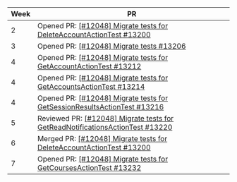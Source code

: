 | Week | PR                                                                                                                                 |
|------|------------------------------------------------------------------------------------------------------------------------------------|
| 2    | Opened PR: [[#12048] Migrate tests for DeleteAccountActionTest #13200](https://github.com/TEAMMATES/teammates/pull/13200)          |
| 3    | Opened PR: [[#12048] Migrate tests #13206](https://github.com/TEAMMATES/teammates/pull/13206)                                      |
| 4    | Opened PR: [[#12048] Migrate tests for GetAccountActionTest #13212](https://github.com/TEAMMATES/teammates/pull/13212)             |
| 4    | Opened PR: [[#12048] Migrate tests for GetAccountsActionTest #13214](https://github.com/TEAMMATES/teammates/pull/13214)            |
| 4    | Opened PR: [[#12048] Migrate tests for GetSessionResultsActionTest #13216](https://github.com/TEAMMATES/teammates/pull/13216)      |
| 5    | Reviewed PR: [[#12048] Migrate tests for GetReadNotificationsActionTest #13220](https://github.com/TEAMMATES/teammates/pull/13220) |
| 6    | Merged PR: [[#12048] Migrate tests for DeleteAccountActionTest #13200](https://github.com/TEAMMATES/teammates/pull/13200)          |
| 7    | Opened PR: [[#12048] Migrate tests for GetCoursesActionTest #13232](https://github.com/TEAMMATES/teammates/pull/13232)             |
